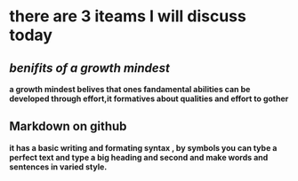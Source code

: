 # there are 3 iteams I will discuss today
## *benifits of a growth mindest* 
**a growth mindest belives that  ones fandamental abilities can be developed through effort,it formatives about qualities and effort to gother**
## Markdown on github 
**it has a basic writing and formating syntax , by symbols you can tybe a perfect text and type a big heading and second and make words and sentences in varied style.**

